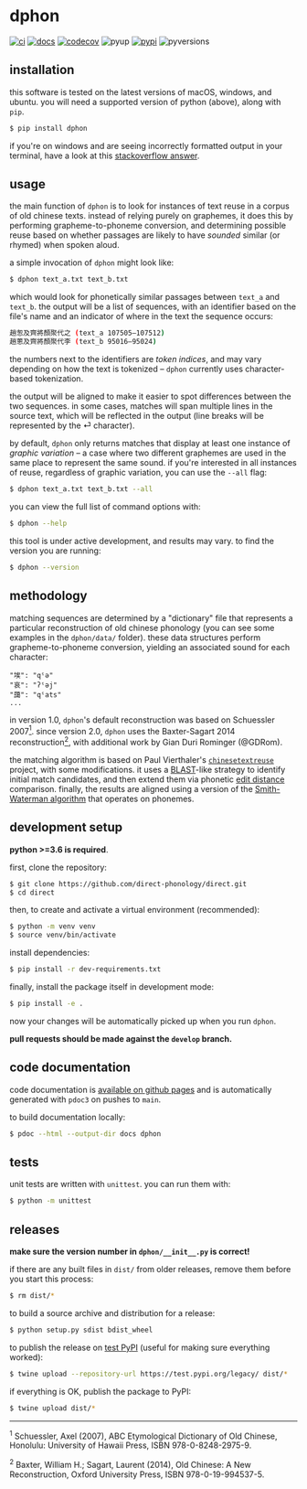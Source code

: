 # dphon
[![ci](https://github.com/direct-phonology/direct/workflows/ci/badge.svg)](https://github.com/direct-phonology/direct/actions?query=workflow%3Aci)
[![docs](https://github.com/direct-phonology/direct/workflows/docs/badge.svg)](https://direct-phonology.github.io/direct)
[![codecov](https://codecov.io/gh/direct-phonology/direct/branch/main/graph/badge.svg?token=uGbgB5UFtk)](https://codecov.io/gh/direct-phonology/direct)
![pyup](https://pyup.io/repos/github/direct-phonology/direct/shield.svg?t=1568910750251)
[![pypi](https://img.shields.io/pypi/v/dphon.svg?style=flat)](https://pypi.org/project/dphon/)
![pyversions](https://img.shields.io/pypi/pyversions/dphon.svg?style=flat)

## installation

this software is tested on the latest versions of macOS, windows, and ubuntu. you will need a supported version of python (above), along with `pip`.

```sh
$ pip install dphon
```

if you're on windows and are seeing incorrectly formatted output in your terminal, have a look at this [stackoverflow answer](https://stackoverflow.com/questions/49476326/displaying-unicode-in-powershell/49481797#49481797).

## usage

the main function of `dphon` is to look for instances of text reuse in a corpus of old chinese texts. instead of relying purely on graphemes, it does this by performing grapheme-to-phoneme conversion, and determining possible reuse based on whether passages are likely to have _sounded_ similar (or rhymed) when spoken aloud.

a simple invocation of `dphon` might look like:

```sh
$ dphon text_a.txt text_b.txt
```

which would look for phonetically similar passages between `text_a` and `text_b`. the output will be a list of sequences, with an identifier based on the file's name and an indicator of where in the text the sequence occurs:

```sh
趙怱及齊將顏聚代之 (text_a 107505–107512)
趙蔥及齊將顏聚代李 (text_b 95016–95024)
```

the numbers next to the identifiers are _token indices_, and may vary depending on how the text is tokenized – `dphon` currently uses character-based tokenization.

the output will be aligned to make it easier to spot differences between the two sequences. in some cases, matches will span multiple lines in the source text, which will be reflected in the output (line breaks will be represented by the ⏎ character).

by default, `dphon` only returns matches that display at least one instance of _graphic variation_ – a case where two different graphemes are used in the same place to represent the same sound. if you're interested in all instances of reuse, regardless of graphic variation, you can use the `--all` flag:

```sh
$ dphon text_a.txt text_b.txt --all
```

you can view the full list of command options with:
```sh
$ dphon --help
```

this tool is under active development, and results may vary. to find the version you are running:
```sh
$ dphon --version
```

## methodology

matching sequences are determined by a "dictionary" file that represents a particular reconstruction of old chinese phonology (you can see some examples in the `dphon/data/` folder). these data structures perform grapheme-to-phoneme conversion, yielding an associated sound for each character:

```
"埃": "qˤə"
"哀": "ʔˤəj"
"藹": "qˤats"
...
```

in version 1.0, `dphon`'s default reconstruction was based on Schuessler 2007[<sup>1</sup>](). since version 2.0, `dphon` uses the Baxter-Sagart 2014 reconstruction[<sup>2</sup>](), with additional work by Gian Duri Rominger (@GDRom).

the matching algorithm is based on Paul Vierthaler's [`chinesetextreuse`](https://github.com/vierth/chinesetextreuse) project, with some modifications. it uses a [BLAST](https://en.wikipedia.org/wiki/BLAST_(biotechnology))-like strategy to identify initial match candidates, and then extend them via phonetic [edit distance](https://en.wikipedia.org/wiki/Edit_distance) comparison. finally, the results are aligned using a version of the [Smith-Waterman algorithm](https://en.wikipedia.org/wiki/Smith%E2%80%93Waterman_algorithm) that operates on phonemes. 

## development setup

**python >=3.6 is required**. 

first, clone the repository:

```sh
$ git clone https://github.com/direct-phonology/direct.git
$ cd direct
```

then, to create and activate a virtual environment (recommended):

```sh
$ python -m venv venv
$ source venv/bin/activate
```

install dependencies:

```sh
$ pip install -r dev-requirements.txt
```

finally, install the package itself in development mode:

```sh
$ pip install -e .
```

now your changes will be automatically picked up when you run `dphon`.

**pull requests should be made against the `develop` branch.**

## code documentation
code documentation is [available on github pages](https://direct-phonology.github.io/dphon) and is automatically generated with `pdoc3` on pushes to `main`.

to build documentation locally:
```sh
$ pdoc --html --output-dir docs dphon
```

## tests
unit tests are written with `unittest`. you can run them with:

```sh
$ python -m unittest
```


## releases

**make sure the version number in `dphon/__init__.py` is correct!**

if there are any built files in `dist/` from older releases, remove them before
you start this process:

```sh
$ rm dist/*
```

to build a source archive and distribution for a release:

```sh
$ python setup.py sdist bdist_wheel
```

to publish the release on [test PyPI](https://test.pypi.org/) (useful for making sure everything worked):

```sh
$ twine upload --repository-url https://test.pypi.org/legacy/ dist/*
```

if everything is OK, publish the package to PyPI:

```sh
$ twine upload dist/*
```
<hr/>
<sup>1</sup> Schuessler, Axel (2007), ABC Etymological Dictionary of Old Chinese, Honolulu: University of Hawaii Press, ISBN 978-0-8248-2975-9.

<sup>2</sup> Baxter, William H.; Sagart, Laurent (2014), Old Chinese: A New Reconstruction, Oxford University Press, ISBN 978-0-19-994537-5.